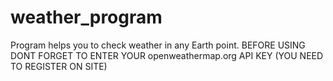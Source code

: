 # weather_program
Program helps you to check weather in any Earth point.
BEFORE USING DONT FORGET TO ENTER YOUR openweathermap.org API KEY (YOU NEED TO REGISTER ON SITE)
